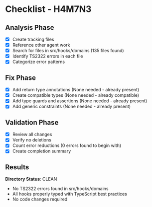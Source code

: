 # Checklist - H4M7N3

## Analysis Phase
- [x] Create tracking files
- [x] Reference other agent work
- [x] Search for files in src/hooks/domains (135 files found)
- [x] Identify TS2322 errors in each file
- [x] Categorize error patterns

## Fix Phase
- [x] Add return type annotations (None needed - already present)
- [x] Create compatible types (None needed - already compatible)
- [x] Add type guards and assertions (None needed - already present)
- [x] Add generic constraints (None needed - already present)

## Validation Phase
- [x] Review all changes
- [x] Verify no deletions
- [x] Count error reductions (0 errors found to begin with)
- [x] Create completion summary

## Results
**Directory Status**: CLEAN
- No TS2322 errors found in src/hooks/domains
- All hooks properly typed with TypeScript best practices
- No code changes required
